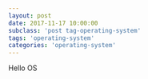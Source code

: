 ```yaml
---
layout: post
date: 2017-11-17 10:00:00
subclass: 'post tag-operating-system'
tags: 'operating-system'
categories: 'operating-system'
---
```


Hello OS